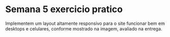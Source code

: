 # Semana 5 exercicio pratico
Implementem um layout altamente responsivo para o site funcionar bem em desktops e celulares, conforme mostrado na imagem, avaliado na entrega.
